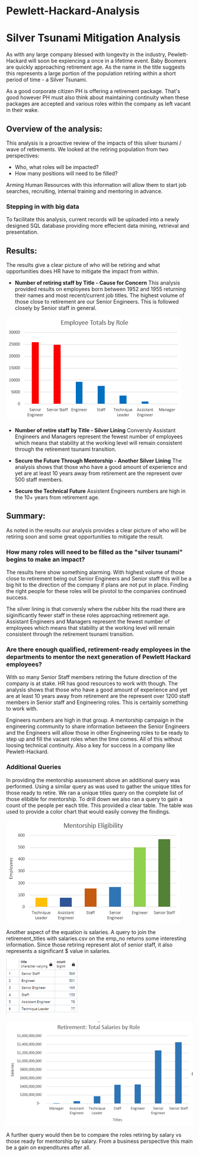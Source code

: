 # Pewlett-Hackard-Analysis
# Silver Tsunami Mitigation Analysis
As wIth any large company blessed with longevity in the industry, Pewlett-Hackard will soon be expiencing a once in a lifetime event.  Baby Boomers are quickly approaching retirement age.  As the name in the title suggests this represents a large portion of the population retiring within a short period of time - a Silver Tsunami.

As a good corporate citizen PH is offering  a retirement package. That's good however PH must also think about maintaining continuity when these packages are accepted and various roles within the company as left vacant in their wake.

## Overview of the analysis: 
This analysis is a proactive review of the impacts of this silver tsunami / wave of retirements.  We looked at the retiring population from two perspectives:
  * Who, what roles will be impacted?
  * How many positions will need to be filled?

Arming Human Resources with this information will allow them to start job searches, recruiting, internal training and mentoring in advance.

### Stepping in with big data
To facilitate this analysis, current records will be uploaded into a newly designed SQL database providing more effecient data mining, retrieval and presentation.

## Results:

 The results give a clear picture of who will be retiring and what opportunities does HR have to mitigate the impact from within. 

*  **Number of retiring staff by Title - Cause for Concern**
This analysis provided results on employees born between 1952 and 1955 returning their names and most recent/current job titles.   The highest volume of those close to retirement are our Senior Engineers.  This is followed closely by Senior staff in general.  

![By Title](https://github.com/SusanFair/Pewlett-Hackard-Analysis/blob/main/Resources/retiring_titles_chart.PNG)

* **Number of retire staff by Title - Silver Lining**
Conversly Assistant Engineers and Managers represent the fewest number of employees which means that stability at the working level will remain consistent through the retirement tsunami transition.

* **Secure the Future Through Mentorship - Another Silver Lining**
 The analysis shows that those who have a good amount of experience and yet are at least 10 years away from retirement are the represent over 500 staff members.  

* **Secure the Technical Future**
Assistent Engineers numbers are high in the 10+ years from retirement age.  



## Summary: 
As noted in the results our analysis provides a clear picture of who will be retiring soon and some great opportunities to mitigate the result.

### How many roles will need to be filled as the "silver tsunami" begins to make an impact?

The results here show something alarming.  With highest volume of those close to retirement being out Senior Engineers and Senior staff this will be a big hit to the direction of the company if plans are not put in place. Finding the right people for these roles will be pivotol to the companies continued success.

The silver lining is that conversly where the rubber hits the road there are siginificantly fewer staff in these roles approaching retirement age.  Assistant Engineers and Managers represent the fewest number of employees which means that stability at the working level will remain consistent through the retirement tsunami transition.


### Are there enough qualified, retirement-ready employees in the departments to mentor the next generation of Pewlett Hackard employees?

With so many Senior Staff members retiring the future direction of the company is at stake.  HR has good resources to work with though.  The analysis shows that those who have a good amount of experience and yet are at least 10 years away from retirement are the represent over 1200 staff members in Senior staff and Engineering roles.  This is certainly something to work with.  

Engineers numbers are high in that group.  A mentorship campaign in the engineering community to share information between the Senior Engineers and the Engineers will allow those in other Engineering roles to be ready to step up and fill the vacant roles when the time comes.  All of this without loosing technical continuity.  Also a key for success in a company like Pewlett-Hackard.

### Additional Queries
In providing the mentorship assessment above an additional query was performed. Using a similar query as was used to gather the unique titles for those ready to retire. We ran a unique titles query on the complete list of those elibible for mentorship.  To drill down we also ran a query to gain a count of the people per each title.  This provided a clear table.  The table was used to provide a color chart that would easily convey the findings.

![Mentorship](https://github.com/SusanFair/Pewlett-Hackard-Analysis/blob/main/Resources/mentorship_eligibility.PNG)

Another aspect of the equation is salaries.  A query to join the retirement_titles with salaries.csv on the emp_no returns some interesting information.  Since those retiring represent alot of senior staff, it also represents a significant $ value in salaries.  

![Retirement Salaries](https://github.com/SusanFair/Pewlett-Hackard-Analysis/blob/main/Resources/mentorship_eligibility_table.PNG)

![Role count and salary sum](https://github.com/SusanFair/Pewlett-Hackard-Analysis/blob/main/Resources/retirement_salaries.PNG)

A further query would then be to compare the roles retiring by salary vs those ready for mentorship by salary.  From a business perspective this main be a gain on expenditures after all.